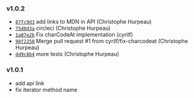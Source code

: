 ### v1.0.2

- [`87fc9d3`](https://github.com/christophehurpeau/mutable-string/commit/87fc9d3dcaffda82b0c403a87c9111a9e2185ef5) add links to MDN in API (Christophe Hurpeau)
- [`75d0d3a`](https://github.com/christophehurpeau/mutable-string/commit/75d0d3a8a2860bcfec7bde2659de5b4a634b1d95) circleci (Christophe Hurpeau)
- [`1a07e2b`](https://github.com/christophehurpeau/mutable-string/commit/1a07e2b9692bfab3097b1b51ccb4f3458926de9f) Fix charCodeAt implementation (cyrilf)
- [`98f2250`](https://github.com/christophehurpeau/mutable-string/commit/98f22508397282812410a780b9ae75857b82ce64) Merge pull request #1 from cyrilf/fix-charcodeat (Christophe Hurpeau)
- [`dd9c8b4`](https://github.com/christophehurpeau/mutable-string/commit/dd9c8b4b96f817df987d7c0539ada975a144ed8f) more tests (Christophe Hurpeau)


### v1.0.1

- add api link
- fix iterator method name


